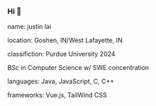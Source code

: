 ### Hi 👋

name: justin lai

location: Goshen, IN/West Lafayette, IN

classifiction: Purdue University 2024

BSc in Computer Science w/ SWE concentration
               
languages: Java, JavaScript, C, C++

frameworks: Vue.js, TailWind CSS
